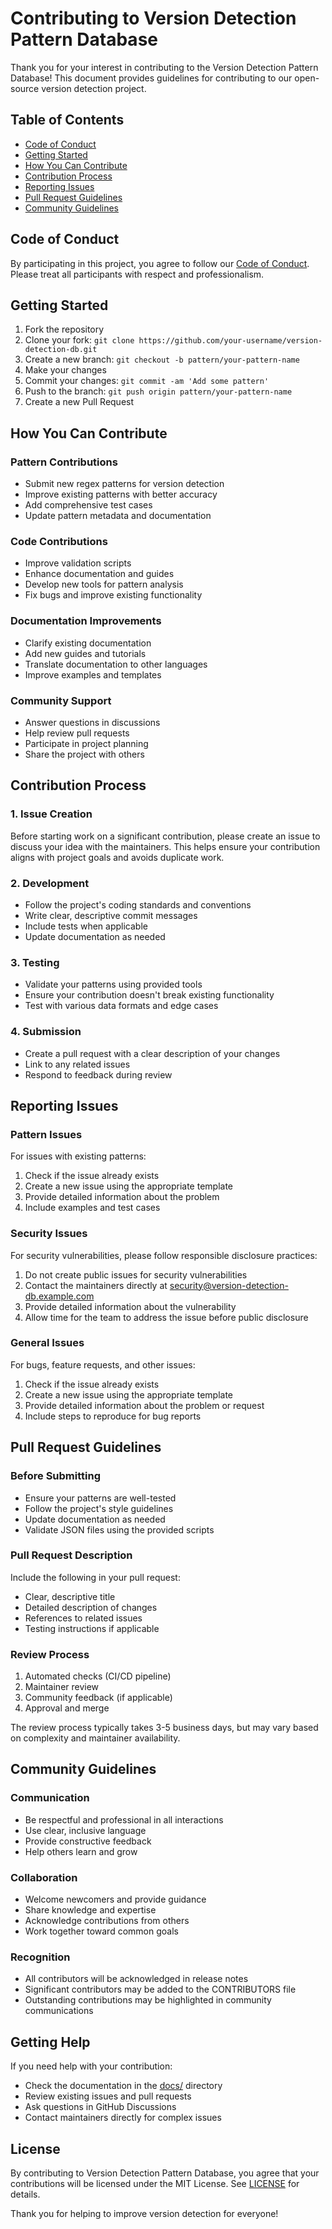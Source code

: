 # Contributing to Version Detection Pattern Database

Thank you for your interest in contributing to the Version Detection Pattern Database! This document provides guidelines for contributing to our open-source version detection project.

## Table of Contents
- [Code of Conduct](#code-of-conduct)
- [Getting Started](#getting-started)
- [How You Can Contribute](#how-you-can-contribute)
- [Contribution Process](#contribution-process)
- [Reporting Issues](#reporting-issues)
- [Pull Request Guidelines](#pull-request-guidelines)
- [Community Guidelines](#community-guidelines)

## Code of Conduct

By participating in this project, you agree to follow our [Code of Conduct](CODE_OF_CONDUCT.md). Please treat all participants with respect and professionalism.

## Getting Started

1. Fork the repository
2. Clone your fork: `git clone https://github.com/your-username/version-detection-db.git`
3. Create a new branch: `git checkout -b pattern/your-pattern-name`
4. Make your changes
5. Commit your changes: `git commit -am 'Add some pattern'`
6. Push to the branch: `git push origin pattern/your-pattern-name`
7. Create a new Pull Request

## How You Can Contribute

### Pattern Contributions
- Submit new regex patterns for version detection
- Improve existing patterns with better accuracy
- Add comprehensive test cases
- Update pattern metadata and documentation

### Code Contributions
- Improve validation scripts
- Enhance documentation and guides
- Develop new tools for pattern analysis
- Fix bugs and improve existing functionality

### Documentation Improvements
- Clarify existing documentation
- Add new guides and tutorials
- Translate documentation to other languages
- Improve examples and templates

### Community Support
- Answer questions in discussions
- Help review pull requests
- Participate in project planning
- Share the project with others

## Contribution Process

### 1. Issue Creation
Before starting work on a significant contribution, please create an issue to discuss your idea with the maintainers. This helps ensure your contribution aligns with project goals and avoids duplicate work.

### 2. Development
- Follow the project's coding standards and conventions
- Write clear, descriptive commit messages
- Include tests when applicable
- Update documentation as needed

### 3. Testing
- Validate your patterns using provided tools
- Ensure your contribution doesn't break existing functionality
- Test with various data formats and edge cases

### 4. Submission
- Create a pull request with a clear description of your changes
- Link to any related issues
- Respond to feedback during review

## Reporting Issues

### Pattern Issues
For issues with existing patterns:
1. Check if the issue already exists
2. Create a new issue using the appropriate template
3. Provide detailed information about the problem
4. Include examples and test cases

### Security Issues
For security vulnerabilities, please follow responsible disclosure practices:
1. Do not create public issues for security vulnerabilities
2. Contact the maintainers directly at security@version-detection-db.example.com
3. Provide detailed information about the vulnerability
4. Allow time for the team to address the issue before public disclosure

### General Issues
For bugs, feature requests, and other issues:
1. Check if the issue already exists
2. Create a new issue using the appropriate template
3. Provide detailed information about the problem or request
4. Include steps to reproduce for bug reports

## Pull Request Guidelines

### Before Submitting
- Ensure your patterns are well-tested
- Follow the project's style guidelines
- Update documentation as needed
- Validate JSON files using the provided scripts

### Pull Request Description
Include the following in your pull request:
- Clear, descriptive title
- Detailed description of changes
- References to related issues
- Testing instructions if applicable

### Review Process
1. Automated checks (CI/CD pipeline)
2. Maintainer review
3. Community feedback (if applicable)
4. Approval and merge

The review process typically takes 3-5 business days, but may vary based on complexity and maintainer availability.

## Community Guidelines

### Communication
- Be respectful and professional in all interactions
- Use clear, inclusive language
- Provide constructive feedback
- Help others learn and grow

### Collaboration
- Welcome newcomers and provide guidance
- Share knowledge and expertise
- Acknowledge contributions from others
- Work together toward common goals

### Recognition
- All contributors will be acknowledged in release notes
- Significant contributors may be added to the CONTRIBUTORS file
- Outstanding contributions may be highlighted in community communications

## Getting Help

If you need help with your contribution:
- Check the documentation in the [docs/](docs/) directory
- Review existing issues and pull requests
- Ask questions in GitHub Discussions
- Contact maintainers directly for complex issues

## License

By contributing to Version Detection Pattern Database, you agree that your contributions will be licensed under the MIT License. See [LICENSE](LICENSE) for details.

Thank you for helping to improve version detection for everyone!